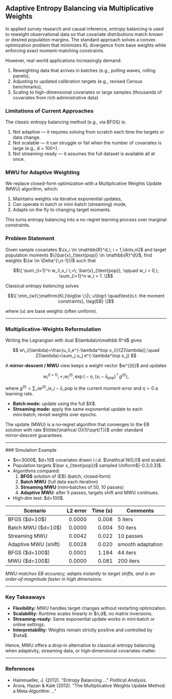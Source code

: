 ## Adaptive Entropy Balancing via Multiplicative Weights

In applied survey research and causal inference, entropy balancing is used to reweight observational data so that covariate distributions match known or desired population margins. The standard approach solves a convex optimization problem that minimizes KL divergence from base weights while enforcing exact moment-matching constraints.

However, real-world applications increasingly demand:

1. Reweighting data that arrives in batches (e.g., polling waves, rolling panels),
2. Adjusting to updated calibration targets (e.g., revised Census benchmarks),
3. Scaling to high-dimensional covariates or large samples (thousands of covariates from rich administrative data)

### Limitations of Current Approaches

The classic entropy balancing method (e.g., via BFGS) is:

1. Not adaptive — it requires solving from scratch each time the targets or data change.
2. Not scalable — it can struggle or fail when the number of covariates is large (e.g., d = 100+).
3. Not streaming-ready — it assumes the full dataset is available all at once.

### MWU for Adaptive Weighting

We replace closed-form optimization with a Multiplicative Weights Update (MWU) algorithm, which:

1. Maintains weights via iterative exponential updates,
2. Can operate in batch or mini-batch (streaming) mode,
3. Adapts on the fly to changing target moments.

This turns entropy balancing into a no-regret learning process over marginal constraints.

### Problem Statement

Given sample covariates $\(x_i \in \mathbb{R}^d,\; i = 1,\dots,n\)$ and target population moments $\(\bar{x}_{\text{pop}} \in \mathbb{R}^d\)$, find weights $\(w \in \Delta^{\,n-1}\)$ such that

$$\[
  \sum_{i=1}^n w_i\,x_i \;=\; \bar{x}_{\text{pop}},
  \qquad
  w_i > 0,\;
  \sum_{i=1}^n w_i = 1.
\]$$

Classical *entropy balancing* solves

$$\[
  \min_{w}\;\mathrm{KL}\bigl(w \;\|\; u\bigr)
  \quad\text{s.t. the moment constraints},
  \tag{EB}
\]$$

where \(u\) are base weights (often uniform).

---

### Multiplicative‑Weights Reformulation

Writing the Lagrangian with dual \$\lambda\in\mathbb R^d\$ gives    

$$
w\_i(\lambda)=\frac{u_i\,e^{-\lambda^\top x_i}}{Z(\lambda)},\quad Z(\lambda)=\sum_j u_j e^{-\lambda^\top x_j}
$$

A **mirror‑descent / MWU** view keeps a weight vector \$w^{(t)}\$ and updates

$$
w^{(t+1)}_i;\propto;w^{(t)}_i,\exp\bigl(-\eta, (x_i-\bar x_\text{pop})^\top g^{(t)}\bigr),\tag{MWU}
$$

where $g^{(t)}=\sum\_i w^{(t)}\_i x\_i-\bar x\_\text{pop}$ is the current moment error and $\eta>0$ a learning rate.

* **Batch mode:** update using the full \$X\$.
* **Streaming mode:** apply the same exponential update to each mini‑batch; revisit weights over epochs.

The update (MWU) is a no‑regret algorithm that converges to the EB solution with rate \$\tilde{\mathcal O}(1/\sqrt{T})\$ under standard mirror‑descent guarantees.

---

### Simulation Example

* \$n=3000\$, \$d=10\$ covariates drawn i.i.d. \$\mathcal N(0,I)\$ and scaled.
* Population targets \$\bar x\_{\text{pop}}\$ sampled Uniform$\[-0.3,0.3]\$.
* Algorithms compared:
  1. **BFGS** solution of (EB) (batch, closed‑form)
  2. **Batch MWU** (full data each iteration)
  3. **Streaming MWU** (mini‑batches of 50, 10 passes)
  4. **Adaptive MWU**: after 5 passes, targets shift and MWU continues.
* High‑dim test: \$d=100\$.

| Scenario             | L2 error | Time (s) | Comments          |
| -------------------- | -------: | -------: | ----------------- |
| BFGS (\$d=10\$)      |   0.0000 |    0.008 | 5 iters           |
| Batch MWU (\$d=10\$) |   0.0000 |    0.004 | 50 iters          |
| Streaming MWU        |   0.0042 |    0.022 | 10 passes         |
| Adaptive MWU (shift) |   0.0028 |    0.020 | smooth adaptation |
| BFGS (\$d=100\$)     |   0.0001 |    1.184 | 44 iters          |
| MWU (\$d=100\$)      |   0.0000 |    0.081 | 200 iters         |

*MWU matches EB accuracy, adapts instantly to target shifts, and is an order‑of‑magnitude faster in high dimensions.*

---

### Key Takeaways

* **Flexibility:** MWU handles target changes without restarting optimization.
* **Scalability:** Runtime scales linearly in \$n,d\$; no matrix inversions.
* **Streaming‑ready:** Same exponential update works in mini‑batch or online settings.
* **Interpretability:** Weights remain strictly positive and controlled by \$\eta\$.

Hence, MWU offers a drop‑in alternative to classical entropy balancing when adaptivity, streaming data, or high‑dimensional covariates matter.

---

### References

* Hainmueller, J. (2012). "Entropy Balancing …" *Political Analysis*.
* Arora, Hazan & Kale (2012). "The Multiplicative Weights Update Method: a Meta‑Algorithm …"
